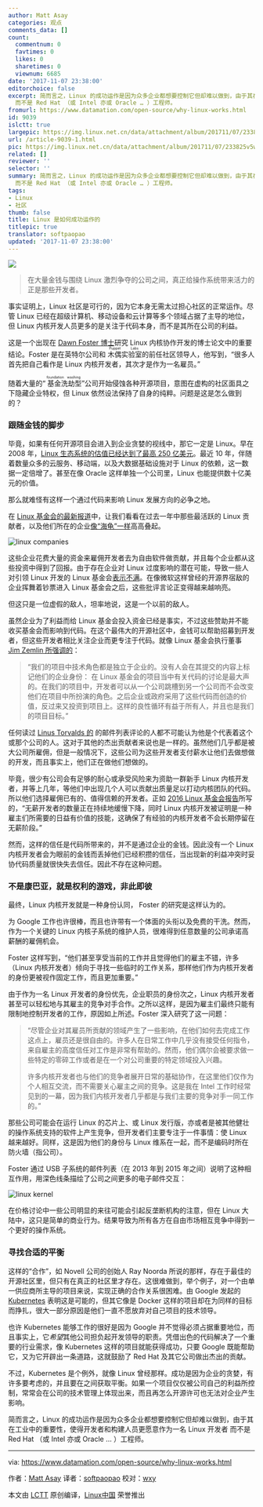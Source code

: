 ```yaml
---
author: Matt Asay
categories: 观点
comments_data: []
count:
  commentnum: 0
  favtimes: 0
  likes: 0
  sharetimes: 0
  viewnum: 6685
date: '2017-11-07 23:38:00'
editorchoice: false
excerpt: 简而言之，Linux 的成功运作是因为众多企业都想要控制它但却难以做到，由于其在工业中的重要性，使得开发者和构建人员更愿意作为一名 Linux 开发者
  而不是 Red Hat （或 Intel 亦或 Oracle … ）工程师。
fromurl: https://www.datamation.com/open-source/why-linux-works.html
id: 9039
islctt: true
largepic: https://img.linux.net.cn/data/attachment/album/201711/07/233825v5wswwdztqo2wssz.jpg
url: /article-9039-1.html
pic: https://img.linux.net.cn/data/attachment/album/201711/07/233825v5wswwdztqo2wssz.jpg.thumb.jpg
related: []
reviewer: ''
selector: ''
summary: 简而言之，Linux 的成功运作是因为众多企业都想要控制它但却难以做到，由于其在工业中的重要性，使得开发者和构建人员更愿意作为一名 Linux 开发者
  而不是 Red Hat （或 Intel 亦或 Oracle … ）工程师。
tags:
- Linux
- 社区
thumb: false
title: Linux 是如何成功运作的
titlepic: true
translator: softpaopao
updated: '2017-11-07 23:38:00'
---
```


![](https://img.linux.net.cn/data/attachment/album/201711/07/233825v5wswwdztqo2wssz.jpg)



> 
> 在大量金钱与围绕 Linux 激烈争夺的公司之间，真正给操作系统带来活力的正是那些开发者。
> 
> 
> 


事实证明上，Linux 社区是可行的，因为它本身无需太过担心社区的正常运作。尽管 Linux 已经在超级计算机、移动设备和云计算等多个领域占据了主导的地位，但 Linux 内核开发人员更多的是关注于代码本身，而不是其所在公司的利益。


这是一个出现在 [Dawn Foster 博士](https://opensource.com/article/17/10/collaboration-linux-kernel)研究 Linux 内核协作开发的博士论文中的重要结论。Foster 是在英特尔公司和<ruby> 木偶实验室 <rt>  Puppet Labs </rt></ruby>的前任社区领导人，他写到，“很多人首先把自己看作是 Linux 内核开发者，其次才是作为一名雇员。”


随着大量的“<ruby> 基金洗劫型 <rt>  foundation washing </rt></ruby>”公司开始侵蚀各种开源项目，意图在虚构的社区面具之下隐藏企业特权，但 Linux 依然设法保持了自身的纯粹。问题是这是怎么做到的？


### 跟随金钱的脚步


毕竟，如果有任何开源项目会进入到企业贪婪的视线中，那它一定是 Linux。早在 2008 年，[Linux 生态系统的估值已经达到了最高 250 亿美元](http://www.osnews.com/story/20416/Linux_Ecosystem_Worth_25_Billion)。最近 10 年，伴随着数量众多的云服务、移动端，以及大数据基础设施对于 Linux 的依赖，这一数据一定倍增了。甚至在像 Oracle 这样单独一个公司里，Linux 也能提供数十亿美元的价值。


那么就难怪有这样一个通过代码来影响 Linux 发展方向的必争之地。


在 [Linux 基金会的最新报道](https://www.linux.com/publications/linux-kernel-development-how-fast-it-going-who-doing-it-what-they-are-doing-and-who-5)中，让我们看看在过去一年中那些最活跃的 Linux 贡献者，以及他们所在的企业[像](/article-8220-1.html)[“海龟”一样](https://en.wikipedia.org/wiki/Turtles_all_the_way_down)高高叠起。


![linux companies](https://img.linux.net.cn/data/attachment/album/201711/07/233835bp1gwypyp60yn0p2.jpg)


这些企业花费大量的资金来雇佣开发者去为自由软件做贡献，并且每个企业都从这些投资中得到了回报。由于存在企业对 Linux 过度影响的潜在可能，导致一些人对引领 Linux 开发的 Linux 基金会[表示不满](https://www.datamation.com/open-source/the-linux-foundation-and-the-uneasy-alliance.html)。在像微软这样曾经的开源界宿敌的企业挥舞着钞票进入 Linux 基金会之后，这些批评言论正变得越来越响亮。


但这只是一位虚假的敌人，坦率地说，这是一个以前的敌人。


虽然企业为了利益而给 Linux 基金会投入资金已经是事实，不过这些赞助并不能收买基金会而影响到代码。在这个最伟大的开源社区中，金钱可以帮助招募到开发者，但这些开发者相比关注企业而更专注于代码。就像 Linux 基金会执行董事 [Jim Zemlin 所强调的](https://thenewstack.io/linux-foundation-critics/)：



> 
> “我们的项目中技术角色都是独立于企业的。没有人会在其提交的内容上标记他们的企业身份： 在 Linux 基金会的项目当中有关代码的讨论是最大声的。在我们的项目中，开发者可以从一个公司跳槽到另一个公司而不会改变他们在项目中所扮演的角色。之后企业或政府采用了这些代码而创造的价值，反过来又投资到项目上。这样的良性循环有益于所有人，并且也是我们的项目目标。”
> 
> 
> 


任何读过 [Linus Torvalds 的](https://github.com/torvalds) 的邮件列表评论的人都不可能认为他是个代表着这个或那个公司的人。这对于其他的杰出贡献者来说也是一样的。虽然他们几乎都是被大公司所雇佣，但是一般情况下，这些公司为这些开发者支付薪水让他们去做想做的开发，而且事实上，他们正在做他们想做的。


毕竟，很少有公司会有足够的耐心或承受风险来为资助一群新手 Linux 内核开发者，并等上几年，等他们中出现几个人可以贡献出质量足以打动内核团队的代码。所以他们选择雇佣已有的、值得信赖的开发者。正如 [2016 Linux 基金会报告](https://www.linux.com/publications/linux-kernel-development-how-fast-it-going-who-doing-it-what-they-are-doing-and-who-5)所写的，“无薪开发者的数量正在持续地缓慢下降，同时 Linux 内核开发被证明是一种雇主们所需要的日益有价值的技能，这确保了有经验的内核开发者不会长期停留在无薪阶段。”


然而，这样的信任是代码所带来的，并不是通过企业的金钱。因此没有一个 Linux 内核开发者会为眼前的金钱而丢掉他们已经积攒的信任，当出现新的利益冲突时妥协代码质量就很快失去信任。因此不存在这种问题。


### 不是康巴亚，就是权利的游戏，非此即彼


最终，Linux 内核开发就是一种身份认同， Foster 的研究是这样认为的。


为 Google 工作也许很棒，而且也许带有一个体面的头衔以及免费的干洗。然而，作为一个关键的 Linux 内核子系统的维护人员，很难得到任意数量的公司承诺高薪酬的雇佣机会。


Foster 这样写到，“他们甚至享受当前的工作并且觉得他们的雇主不错，许多（Linux 内核开发者）倾向于寻找一些临时的工作关系，那样他们作为内核开发者的身份更被视作固定工作，而且更加重要。”


由于作为一名 Linux 开发者的身份优先，企业职员的身份次之，Linux 内核开发者甚至可以轻松地与其雇主的竞争对手合作。之所以这样，是因为雇主们最终只能有限制地控制开发者的工作，原因如上所述。Foster 深入研究了这一问题：



> 
> “尽管企业对其雇员所贡献的领域产生了一些影响，在他们如何去完成工作这点上，雇员还是很自由的。许多人在日常工作中几乎没有接受任何指令，来自雇主的高度信任对工作是非常有帮助的。然而，他们偶尔会被要求做一些特定的零碎工作或者是在一个对公司重要的特定领域投入兴趣。
> 
> 
> 许多内核开发者也与他们的竞争者展开日常的基础协作，在这里他们仅作为个人相互交流，而不需要关心雇主之间的竞争。这是我在 Intel 工作时经常见到的一幕，因为我们内核开发者几乎都是与我们主要的竞争对手一同工作的。”
> 
> 
> 


那些公司可能会在运行 Linux 的芯片上、或 Linux 发行版，亦或者是被其他健壮的操作系统支持的软件上产生竞争，但开发者们主要专注于一件事情：使 Linux 越来越好。同样，这是因为他们的身份与 Linux 维系在一起，而不是编码时所在防火墙（指公司）。


Foster 通过 USB 子系统的邮件列表（在 2013 年到 2015 年之间）说明了这种相互作用，用深色线条描绘了公司之间更多的电子邮件交互：


![linux kernel](https://img.linux.net.cn/data/attachment/album/201711/07/233837kvxgvnignxt0cczv.jpg)


在价格讨论中一些公司明显的来往可能会引起反垄断机构的注意，但在 Linux 大陆中，这只是简单的商业行为。结果导致为所有各方在自由市场相互竞争中得到一个更好的操作系统。


### 寻找合适的平衡


这样的“合作”，如 Novell 公司的创始人 Ray Noorda 所说的那样，存在于最佳的开源社区里，但只有在真正的社区里才存在。这很难做到，举个例子，对一个由单一供应商所主导的项目来说，实现正确的合作关系很困难。由 Google 发起的 [Kubernetes](https://kubernetes.io/) 表明这是可能的，但其它像是 Docker 这样的项目却在为同样的目标而挣扎，很大一部分原因是他们一直不愿放弃对自己项目的技术领导。


也许 Kubernetes 能够工作的很好是因为 Google 并不觉得必须占据重要地位，而且事实上，它*希望*其他公司担负起开发领导的职责。凭借出色的代码解决了一个重要的行业需求，像 Kubernetes 这样的项目就能获得成功，只要 Google 既能帮助它，又为它开辟出一条道路，这就鼓励了 Red Hat 及其它公司做出杰出的贡献。


不过，Kubernetes 是个例外，就像 Linux 曾经那样。成功是因为企业的贪婪，有许多要考虑的，并且要在之间获取平衡。如果一个项目仅仅被公司自己的利益所控制，常常会在公司的技术管理上体现出来，而且再怎么开源许可也无法对企业产生影响。


简而言之，Linux 的成功运作是因为众多企业都想要控制它但却难以做到，由于其在工业中的重要性，使得开发者和构建人员更愿意作为一名 Linux 开发者 而不是 Red Hat （或 Intel 亦或 Oracle … ）工程师。




---


via: <https://www.datamation.com/open-source/why-linux-works.html>


作者：[Matt Asay](https://www.datamation.com/author/Matt-Asay-1133910.html) 译者：[softpaopao](https://github.com/softpaopao) 校对：[wxy](https://github.com/wxy)


本文由 [LCTT](https://github.com/LCTT/TranslateProject) 原创编译，[Linux中国](https://linux.cn/) 荣誉推出